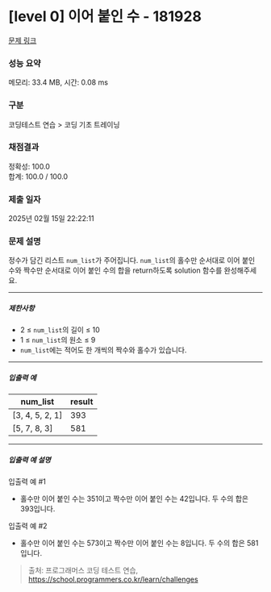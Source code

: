 # [level 0] 이어 붙인 수 - 181928 

[문제 링크](https://school.programmers.co.kr/learn/courses/30/lessons/181928) 

### 성능 요약

메모리: 33.4 MB, 시간: 0.08 ms

### 구분

코딩테스트 연습 > 코딩 기초 트레이닝

### 채점결과

정확성: 100.0<br/>합계: 100.0 / 100.0

### 제출 일자

2025년 02월 15일 22:22:11

### 문제 설명

<p>정수가 담긴 리스트 <code>num_list</code>가 주어집니다. <code>num_list</code>의 홀수만 순서대로 이어 붙인 수와 짝수만 순서대로 이어 붙인 수의 합을 return하도록 solution 함수를 완성해주세요.</p>

<hr>

<h5>제한사항</h5>

<ul>
<li>2 ≤ <code>num_list</code>의 길이 ≤ 10</li>
<li>1 ≤ <code>num_list</code>의 원소 ≤ 9</li>
<li><code>num_list</code>에는 적어도 한 개씩의 짝수와 홀수가 있습니다.</li>
</ul>

<hr>

<h5>입출력 예</h5>
<table class="table">
        <thead><tr>
<th>num_list</th>
<th>result</th>
</tr>
</thead>
        <tbody><tr>
<td>[3, 4, 5, 2, 1]</td>
<td>393</td>
</tr>
<tr>
<td>[5, 7, 8, 3]</td>
<td>581</td>
</tr>
</tbody>
      </table>
<hr>

<h5>입출력 예 설명</h5>

<p>입출력 예 #1</p>

<ul>
<li>홀수만 이어 붙인 수는 351이고 짝수만 이어 붙인 수는 42입니다. 두 수의 합은 393입니다.</li>
</ul>

<p>입출력 예 #2</p>

<ul>
<li>홀수만 이어 붙인 수는 573이고 짝수만 이어 붙인 수는 8입니다. 두 수의 합은 581입니다.</li>
</ul>


> 출처: 프로그래머스 코딩 테스트 연습, https://school.programmers.co.kr/learn/challenges